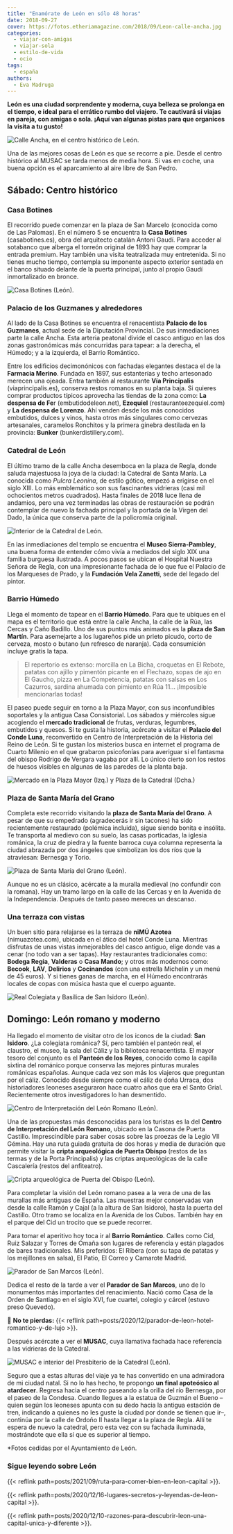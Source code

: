 ```yaml
---
title: "Enamórate de León en sólo 48 horas"
date: 2018-09-27
cover: https://fotos.etheriamagazine.com/2018/09/Leon-calle-ancha.jpg
categories: 
  - viajar-con-amigas
  - viajar-sola
  - estilo-de-vida
  - ocio
tags: 
  - españa
authors: 
  - Eva Madruga
---
```


**León es una ciudad sorprendente y moderna, cuya belleza se prolonga en el tiempo, e 
ideal para el errático rumbo del viajero. Te cautivará si viajas en pareja, con amigas o 
sola. ¡Aquí van algunas pistas para que organices la visita a tu gusto!** 

![Calle Ancha, en el centro histórico de León.](https://fotos.etheriamagazine.com/2018/09/Leon-calle-ancha.jpg "Calle Ancha, en el centro histórico de León.")

Una de las mejores cosas de León es que se recorre a pie. Desde el centro histórico al 
MUSAC se tarda menos de media hora. Si vas en coche, una buena opción es el aparcamiento 
al aire libre de San Pedro. 

## Sábado: Centro histórico

### Casa Botines

El recorrido puede comenzar en la plaza de San Marcelo (conocida como de Las Palomas). 
En el número 5 se encuentra la **Casa Botines** (casabotines.es), obra del arquitecto 
catalán Antoni Gaudí. Para acceder al sotabanco que alberga el torreón original de 1893 
hay que comprar la entrada premium. Hay también una visita teatralizada muy entretenida. 
Si no tienes mucho tiempo, contempla su imponente aspecto exterior sentada en el banco 
situado delante de la puerta principal, junto al propio Gaudí inmortalizado en bronce. 

![Casa Botines (León).](https://fotos.etheriamagazine.com/2018/09/leon-casa-botines.jpg "Casa Botines (León).")

### Palacio de los Guzmanes y alrededores

Al lado de la Casa Botines se encuentra el renacentista **Palacio de los Guzmanes**, 
actual sede de la Diputación Provincial. De sus inmediaciones parte la calle Ancha. Esta 
arteria peatonal divide el casco antiguo en las dos zonas gastronómicas más concurridas 
para tapear: a la derecha, el Húmedo; y a la izquierda, el Barrio Romántico. 

Entre los edificios decimonónicos con fachadas elegantes destaca el de la **Farmacia 
Merino**. Fundada en 1897, sus estanterías y techo artesonado merecen una ojeada. Entra 
también al restaurante **Vía Principalis** (viaprincipalis.es), conserva restos romanos 
en su planta baja. Si quieres comprar productos típicos aprovecha las tiendas de la zona 
como: **La despensa de Fe**r (embutidodeleon.net), **Ezequiel** 
(restauranteezequiel.com) y **La despensa de Lorenzo**. Ahí venden desde los más 
conocidos embutidos, dulces y vinos, hasta otros más singulares como cervezas 
artesanales, caramelos Ronchitos y la primera ginebra destilada en la provincia: 
**Bunker** (bunkerdistillery.com). 

### Catedral de León

El último tramo de la calle Ancha desemboca en la plaza de Regla, donde saluda 
majestuosa la joya de la ciudad: la Catedral de Santa María. La conocida como _Pulcra 
Leonina_, de estilo gótico, empezó a erigirse en el siglo XIII. Lo más emblemático son 
sus fascinantes vidrieras (casi mil ochocientos metros cuadrados). Hasta finales de 2018 
luce llena de andamios, pero una vez terminadas las obras de restauración se podrán 
contemplar de nuevo la fachada principal y la portada de la Virgen del Dado, la única 
que conserva parte de la policromía original. 

![Interior de la Catedral de León.](https://fotos.etheriamagazine.com/2018/09/leon-interior-catedral.jpg "Interior de la Catedral de León.")

En las inmediaciones del templo se encuentra el **Museo Sierra-Pambley**, una buena 
forma de entender cómo vivía a mediados del siglo XIX una familia burguesa ilustrada. A 
pocos pasos se ubican el Hospital Nuestra Señora de Regla, con una impresionante fachada 
de lo que fue el Palacio de los Marqueses de Prado, y la **Fundación Vela Zanetti**, 
sede del legado del pintor. 

### Barrio Húmedo

Llega el momento de tapear en el **Barrio Húmedo**. Para que te ubiques en el mapa es el 
territorio que está entre la calle Ancha, la calle de la Rúa, las Cercas y Caño Badillo. 
Uno de sus puntos más animados es la **plaza de San Martín**. Para asemejarte a los 
lugareños pide un prieto picudo, corto de cerveza, mosto o butano (un refresco de 
naranja). Cada consumición incluye gratis la tapa. 

> El repertorio es extenso: morcilla en La Bicha, croquetas en El Rebote, patatas con 
> ajillo y pimentón picante en el Flechazo, sopas de ajo en El Gaucho, pizza en La 
> Competencia, patatas con salsas en Los Cazurros, sardina ahumada con pimiento en Rúa 11… 
> ¡Imposible mencionarlas todas! 

El paseo puede seguir en torno a la Plaza Mayor, con sus inconfundibles soportales y la 
antigua Casa Consistorial. Los sábados y miércoles sigue acogiendo el **mercado 
tradicional** de frutas, verduras, legumbres, embutidos y quesos. Si te gusta la 
historia, acércate a visitar el **Palacio del Conde Luna**, reconvertido en Centro de 
Interpretación de la Historia del Reino de León. Si te gustan los misterios busca en 
internet el programa de Cuarto Milenio en el que grabaron psicofonías para averiguar si 
el fantasma del obispo Rodrigo de Vergara vagaba por allí. Lo único cierto son los 
restos de huesos visibles en algunas de las paredes de la planta baja. 

![Mercado en la Plaza Mayor (Izq.) y Plaza de la Catedral (Dcha.)](https://fotos.etheriamagazine.com/2018/09/leon-Plaza-mercado-catedral.jpg "Mercado en la Plaza Mayor (Izq.) y Plaza de la Catedral (Dcha.)")

### Plaza de Santa María del Grano

Completa este recorrido visitando la **plaza de Santa María del Grano**. A pesar de que 
su empedrado (agradecerás ir sin tacones) ha sido recientemente restaurado (polémica 
incluida), sigue siendo bonita e insólita. Te transporta al medievo con su suelo, las 
casas porticadas, la iglesia románica, la cruz de piedra y la fuente barroca cuya 
columna representa la ciudad abrazada por dos ángeles que simbolizan los dos ríos que la 
atraviesan: Bernesga y Torio. 

![Plaza de Santa María del Grano (León).](https://fotos.etheriamagazine.com/2018/09/leon-Plaza-del-Grano-peregrinos.jpg "Plaza de Santa María del Grano (León).")

Aunque no es un clásico, acércate a la muralla medieval (no confundir con la romana). 
Hay un tramo largo en la calle de las Cercas y en la Avenida de la Independencia. 
Después de tanto paseo mereces un descanso. 

### Una terraza con vistas

Un buen sitio para relajarse es la terraza de **niMÚ Azotea** (nimuazotea.com), ubicada 
en el ático del hotel Conde Luna. Mientras disfrutas de unas vistas inmejorables del 
casco antiguo, elige donde vas a cenar (no todo van a ser tapas). Hay restaurantes 
tradicionales como: **Bodega Regia**, **Valderas** o **Casa Mando**; y otros más 
modernos como: **Becook**, **LAV**, **Delirios** y **Cocinandos** (con una estrella 
Michelin y un menú de 45 euros). Y si tienes ganas de marcha, en el Húmedo encontrarás 
locales de copas con música hasta que el cuerpo aguante. 

![Real Colegiata y Basílica de San Isidoro (León).](https://fotos.etheriamagazine.com/2018/09/leon-san-isidoro.jpg "Real Colegiata y Basílica de San Isidoro (León).")

## Domingo: León romano y moderno

Ha llegado el momento de visitar otro de los iconos de la ciudad: **San Isidoro**. ¿La 
colegiata románica? Sí, pero también el panteón real, el claustro, el museo, la sala del 
Cáliz y la biblioteca renacentista. El mayor tesoro del conjunto es el **Panteón de los 
Reyes**, conocido como la capilla sixtina del románico porque conserva las mejores 
pinturas murales románicas españolas. Aunque cada vez son más los viajeros que preguntan 
por el cáliz. Conocido desde siempre como el cáliz de doña Urraca, dos historiadores 
leoneses aseguraron hace cuatro años que era el Santo Grial. Recientemente otros 
investigadores lo han desmentido. 

![Centro de Interpretación del León Romano (León).](https://fotos.etheriamagazine.com/2018/09/leon-centro-de-interpretacion-del-leon-romano.jpg "Centro de Interpretación del León Romano (León).")

Una de las propuestas más desconocidas para los turistas es la del **Centro de 
Interpretación del León Romano**, ubicado en la Casona de Puerta Castillo. 
Imprescindible para saber cosas sobre las proezas de la Legio VII Gémina. Hay una ruta 
guiada gratuita de dos horas y media de duración que permite visitar la **cripta 
arqueológica de Puerta Obispo** (restos de las termas y de la Porta Principalis) y las 
criptas arqueológicas de la calle Cascalería (restos del anfiteatro). 

![Cripta arqueológica de Puerta del Obispo (León).](https://fotos.etheriamagazine.com/2018/09/leon-Cripta-Arqueologica-de-Puerta-Obispo.jpg "Cripta arqueológica de Puerta del Obispo (León).")

Para completar la visión del León romano pasea a la vera de una de las murallas más 
antiguas de España. Las muestras mejor conservadas van desde la calle Ramón y Cajal (a 
la altura de San Isidoro), hasta la puerta del Castillo. Otro tramo se localiza en la 
Avenida de los Cubos. También hay en el parque del Cid un trocito que se puede recorrer. 

Para tomar el aperitivo hoy toca ir al **Barrio Romántico**. Calles como Cid, Ruiz 
Salazar y Torres de Omaña son lugares de referencia y están plagados de bares 
tradicionales. Mis preferidos: El Ribera (con su tapa de patatas y los mejillones en 
salsa), El Patio, El Correo y Camarote Madrid. 

![Parador de San Marcos (León).](https://fotos.etheriamagazine.com/2018/09/leon-parador-san-marcos.jpg "Parador de San Marcos (León).")

Dedica el resto de la tarde a ver el **Parador de San Marcos**, uno de lo monumentos más 
importantes del renacimiento. Nació como Casa de la Orden de Santiago en el siglo XVI, 
fue cuartel, colegio y cárcel (estuvo preso Quevedo). 

📌 **No te pierdas:** {{< reflink 
path=posts/2020/12/parador-de-leon-hotel-romantico-y-de-lujo >}}. 

Después acércate a ver el **MUSAC**, cuya llamativa fachada hace referencia a las 
vidrieras de la Catedral. 

![MUSAC e interior del Presbiterio de la Catedral (León).](https://fotos.etheriamagazine.com/2018/09/leon-musac-catedral.jpg "MUSAC e interior del Presbiterio de la Catedral (León).")

Seguro que a estas alturas del viaje ya te has convertido en una admiradora de mi ciudad 
natal. Si no lo has hecho, te propongo **un final apoteósico al atardecer**. Regresa 
hacia el centro paseando a la orilla del río Bernesga, por el paseo de la Condesa. 
Cuando llegues a la estatua de Guzmán el Bueno –quien según los leoneses apunta con su 
dedo hacia la antigua estación de tren, indicando a quienes no les guste la ciudad por 
donde se tienen que ir–, continúa por la calle de Ordoño II hasta llegar a la plaza de 
Regla. Allí te espera de nuevo la catedral, pero esta vez con su fachada iluminada, 
mostrándote que ella sí que es superior al tiempo. 

\*Fotos cedidas por el Ayuntamiento de León. 

### Sigue leyendo sobre León

{{< reflink path=posts/2021/09/ruta-para-comer-bien-en-leon-capital >}}. 

{{< reflink path=posts/2020/12/16-lugares-secretos-y-leyendas-de-leon-capital >}}. 

{{< reflink 
path=posts/2020/12/10-razones-para-descubrir-leon-una-capital-unica-y-diferente >}}.
